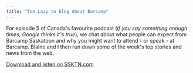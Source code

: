 ```yaml
---
title: "Too Lazy to Blog About Barcamp"
---
```

<p>For episode 5 of Canada's favourite podcast (<em>if you say something enough times, Google thinks it's true</em>), we chat about what people can expect from Barcamp Saskatoon and why you might want to attend - or speak - at Barcamp. Blaine and I then run down some of the week's top stories and news from the web.</p>
<p><a href="https://ssktn.com/podcasts/tltb/005-too-lazy-to-blog-barcamp-preview-and-mac-pro-review/">Download and listen on SSKTN.com</a></p>
